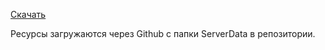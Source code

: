[Скачать](https://github.com/antim0118/TestGame1/releases/download/Windows/TestGame1.zip)

Ресурсы загружаются через Github с папки ServerData в репозитории.
